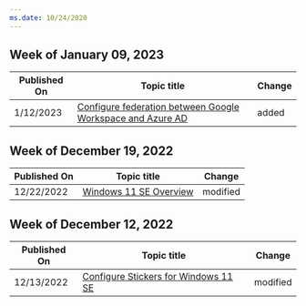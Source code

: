 ```yaml
---
ms.date: 10/24/2020
---
```

<!-- This file is generated automatically each week. Changes made to this file will be overwritten.-->



## Week of January 09, 2023


| Published On |Topic title | Change |
|------|------------|--------|
| 1/12/2023 | [Configure federation between Google Workspace and Azure AD](/education/windows/configure-aad-google-trust) | added |


## Week of December 19, 2022


| Published On |Topic title | Change |
|------|------------|--------|
| 12/22/2022 | [Windows 11 SE Overview](/education/windows/windows-11-se-overview) | modified |


## Week of December 12, 2022


| Published On |Topic title | Change |
|------|------------|--------|
| 12/13/2022 | [Configure Stickers for Windows 11 SE](/education/windows/edu-stickers) | modified |
